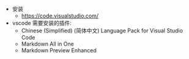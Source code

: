 - 安装
	- https://code.visualstudio.com/
- vscode 需要安装的插件:
	- Chinese (Simplified) (简体中文) Language Pack for Visual Studio Code
	- Markdown All in One
	- Markdown Preview Enhanced